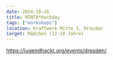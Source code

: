 ```yaml
---
date: 2024-10-26
title: MINTA*Hackday
tags: ["workshops"]
location: Kraftwerk Mitte 3, Dresden
target: Mädchen (12-18 Jahre)
---
```


https://jugendhackt.org/events/dresden/
